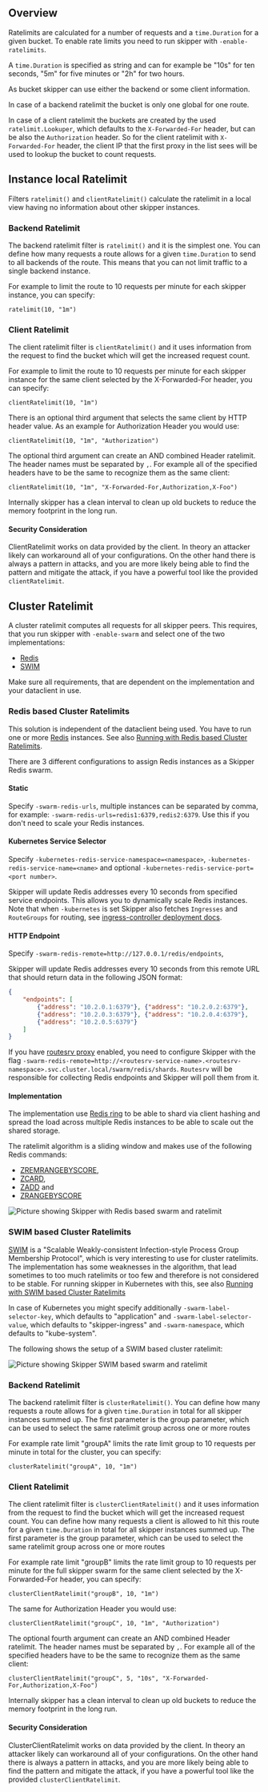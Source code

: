 ## Overview

Ratelimits are calculated for a number of requests and a
`time.Duration` for a given bucket. To enable rate limits you need to
run skipper with `-enable-ratelimits`.

A `time.Duration` is specified as string and can for example be "10s"
for ten seconds, "5m" for five minutes or "2h" for two hours.

As bucket skipper can use either the backend or some client
information.

In case of a backend ratelimit the bucket is only one global for one
route.

In case of a client ratelimit the buckets are created by the
used `ratelimit.Lookuper`, which defaults to the `X-Forwarded-For`
header, but can be also the `Authorization` header. So for the client
ratelimit with `X-Forwarded-For` header, the client IP that the first
proxy in the list sees will be used to lookup the bucket to count
requests.

## Instance local Ratelimit

Filters `ratelimit()` and `clientRatelimit()` calculate the ratelimit
in a local view having no information about other skipper instances.

### Backend Ratelimit

The backend ratelimit filter is `ratelimit()` and it is the simplest
one. You can define how many requests a route allows for a given
`time.Duration` to send to all backends of the route. This means that you
can not limit traffic to a single backend instance.

For example to limit the route to 10 requests per minute for each
skipper instance, you can specify:

```
ratelimit(10, "1m")
```

### Client Ratelimit

The client ratelimit filter is `clientRatelimit()` and it uses
information from the request to find the bucket which will get the
increased request count.

For example to limit the route to 10 requests per minute for each
skipper instance for the same client selected by the X-Forwarded-For
header, you can specify:

```
clientRatelimit(10, "1m")
```

There is an optional third argument that selects the same client by HTTP
header value. As an example for Authorization Header you would use:

```
clientRatelimit(10, "1m", "Authorization")
```

The optional third argument can create an AND combined Header
ratelimit. The header names must be separated by `,`. For example all of the
specified headers have to be the same to recognize them as the same
client:

```
clientRatelimit(10, "1m", "X-Forwarded-For,Authorization,X-Foo")
```

Internally skipper has a clean interval to clean up old buckets to reduce
the memory footprint in the long run.

#### Security Consideration

ClientRatelimit works on data provided by the client. In theory an
attacker likely can workaround all of your configurations. On the
other hand there is always a pattern in attacks, and you are more
likely being able to find the pattern and mitigate the attack, if you
have a powerful tool like the provided `clientRatelimit`.

## Cluster Ratelimit

A cluster ratelimit computes all requests for all skipper peers. This
requires, that you run skipper with `-enable-swarm` and select one of
the two implementations:

- [Redis](https://redis.io)
- [SWIM](https://www.cs.cornell.edu/projects/Quicksilver/public_pdfs/SWIM.pdf)

Make sure all requirements, that are dependent on the implementation
and your dataclient in use.

### Redis based Cluster Ratelimits

This solution is independent of the dataclient being used.
You have to run one or more [Redis](https://redis.io) instances.
See also [Running with Redis based Cluster Ratelimits](../kubernetes/ingress-controller.md#redis-based).

There are 3 different configurations to assign Redis instances as a Skipper Redis swarm.

#### Static

Specify `-swarm-redis-urls`, multiple instances can be separated by comma,
for example: `-swarm-redis-urls=redis1:6379,redis2:6379`.
Use this if you don't need to scale your Redis instances.

#### Kubernetes Service Selector

Specify `-kubernetes-redis-service-namespace=<namespace>`, `-kubernetes-redis-service-name=<name>`
and optional `-kubernetes-redis-service-port=<port number>`.

Skipper will update Redis addresses every 10 seconds from specified service endpoints.
This allows you to dynamically scale Redis instances.
Note that when `-kubernetes` is set Skipper also fetches `Ingresses` and `RouteGroups` for routing,
see [ingress-controller deployment docs](../kubernetes/ingress-controller.md).

#### HTTP Endpoint

Specify `-swarm-redis-remote=http://127.0.0.1/redis/endpoints`,

Skipper will update Redis addresses every 10 seconds from this remote URL
that should return data in the following JSON format:
```json
{
    "endpoints": [
        {"address": "10.2.0.1:6379"}, {"address": "10.2.0.2:6379"},
        {"address": "10.2.0.3:6379"}, {"address": "10.2.0.4:6379"},
        {"address": "10.2.0.5:6379"}
    ]
}
```

If you have [routesrv proxy](https://opensource.zalando.com/skipper/kubernetes/ingress-controller/#routesrv) enabled,
you need to configure Skipper with the flag `-swarm-redis-remote=http://<routesrv-service-name>.<routesrv-namespace>.svc.cluster.local/swarm/redis/shards`.
`Routesrv` will be responsible for collecting Redis endpoints and Skipper will poll them from it.

#### Implementation

The implementation use [Redis ring](https://godoc.org/github.com/go-redis/redis#Ring)
to be able to shard via client hashing and spread the load across
multiple Redis instances to be able to scale out the shared storage.

The ratelimit algorithm is a sliding window and makes use of the
following Redis commands:

- [ZREMRANGEBYSCORE](https://redis.io/commands/zremrangebyscore),
- [ZCARD](https://redis.io/commands/zcard),
- [ZADD](https://redis.io/commands/zadd) and
- [ZRANGEBYSCORE](https://redis.io/commands/zrangebyscore)

![Picture showing Skipper with Redis based swarm and ratelimit](../img/redis-and-cluster-ratelimit.svg)

### SWIM based Cluster Ratelimits

[SWIM](https://www.cs.cornell.edu/projects/Quicksilver/public_pdfs/SWIM.pdf)
is a "Scalable Weakly-consistent Infection-style Process Group
Membership Protocol", which is very interesting to use for cluster
ratelimits. The implementation has some weaknesses in the algorithm,
that lead sometimes to too much ratelimits or too few and therefore is
not considered to be stable. For running skipper in Kubernetes with
this, see also [Running with SWIM based Cluster Ratelimits](../kubernetes/ingress-controller.md#swim-based)

In case of Kubernetes you might specify additionally
`-swarm-label-selector-key`, which defaults to "application" and
`-swarm-label-selector-value`, which defaults to "skipper-ingress" and
`-swarm-namespace`, which defaults to "kube-system".

The following shows the setup of a SWIM based cluster ratelimit:

![Picture showing Skipper SWIM based swarm and ratelimit](../img/swarm-and-cluster-ratelimit.svg)

### Backend Ratelimit

The backend ratelimit filter is `clusterRatelimit()`. You can define
how many requests a route allows for a given `time.Duration` in total
for all skipper instances summed up. The first parameter is the group
parameter, which can be used to select the same ratelimit group across
one or more routes

For example rate limit "groupA" limits the rate limit group to 10
requests per minute in total for the cluster, you can specify:

```
clusterRatelimit("groupA", 10, "1m")
```

### Client Ratelimit

The client ratelimit filter is `clusterClientRatelimit()` and it uses
information from the request to find the bucket which will get the
increased request count.  You can define how many requests a client is
allowed to hit this route for a given `time.Duration` in total for all
skipper instances summed up. The first parameter is the group
parameter, which can be used to select the same ratelimit group across
one or more routes

For example rate limit "groupB" limits the rate limit group to 10
requests per minute for the full skipper swarm for the same client
selected by the X-Forwarded-For header, you can specify:

```
clusterClientRatelimit("groupB", 10, "1m")
```

The same for Authorization Header you would use:

```
clusterClientRatelimit("groupC", 10, "1m", "Authorization")
```

The optional fourth argument can create an AND combined Header
ratelimit. The header names must be separated by `,`. For example all
of the specified headers have to be the same to recognize them as the
same client:

```
clusterClientRatelimit("groupC", 5, "10s", "X-Forwarded-For,Authorization,X-Foo")
```

Internally skipper has a clean interval to clean up old buckets to reduce
the memory footprint in the long run.

#### Security Consideration

ClusterClientRatelimit works on data provided by the client. In theory an
attacker likely can workaround all of your configurations. On the
other hand there is always a pattern in attacks, and you are more
likely being able to find the pattern and mitigate the attack, if you
have a powerful tool like the provided `clusterClientRatelimit`.
